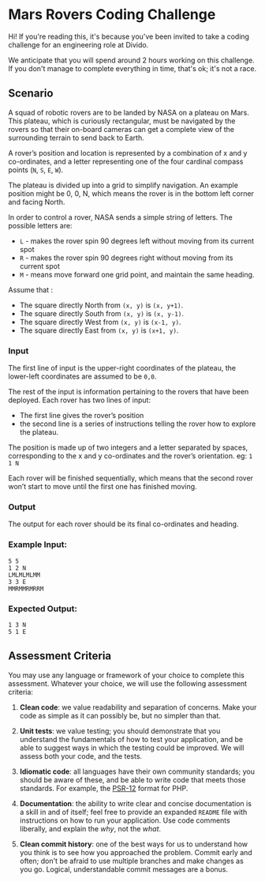 # Mars Rovers Coding Challenge

Hi! If you're reading this, it's because you've been invited to 
take a coding challenge for an engineering role at Divido.

We anticipate that you will spend around 2 hours working on
this challenge. If you don't manage to complete everything in
time, that's ok; it's not a race.

## Scenario

A squad of robotic rovers are to be landed by NASA on a plateau on Mars. 
This plateau, which is curiously rectangular, must be navigated by the 
rovers so that their on-board cameras can get a complete view of the 
surrounding terrain to send back to Earth.

A rover’s position and location is represented by a combination of x and y 
co-ordinates, and a letter representing one of the four cardinal compass 
points (`N`, `S`, `E`, `W`). 

The plateau is divided up into a grid to simplify navigation. 
An example position might be 0, 0, N, which means the rover is in 
the bottom left corner and facing North.

In order to control a rover, NASA sends a simple string of letters. 
The possible letters are:

* `L` - makes the rover spin 90 degrees left without moving from its current spot
* `R` - makes the rover spin 90 degrees right without moving from its current spot
* `M` - means move forward one grid point, and maintain the same heading.

Assume that :
* The square directly North from `(x, y)` is `(x, y+1)`.
* The square directly South from `(x, y)` is `(x, y-1)`.
* The square directly West from `(x, y)` is `(x-1, y)`.
* The square directly East from `(x, y)` is `(x+1, y)`.

### Input

The first line of input is the upper-right coordinates of the plateau, the lower-left 
coordinates are assumed to be `0,0`.

The rest of the input is information pertaining to the rovers that have been deployed. 
Each rover has two lines of input:

* The first line gives the rover’s position
* the second line is a series of instructions telling the rover how to explore the plateau.

The position is made up of two integers and a letter separated by spaces, corresponding to 
the x and y co-ordinates and the rover’s orientation. eg: `1 1 N`

Each rover will be finished sequentially, which means that the second rover won’t start to move until the first one has finished moving.

### Output

The output for each rover should be its final co-ordinates and heading.

### Example Input: 
```
5 5
1 2 N
LMLMLMLMM
3 3 E
MMRMMRMRRM
```

### Expected Output:
```
1 3 N
5 1 E
```

## Assessment Criteria

You may use any language or framework of your choice to complete this assessment. Whatever your choice, we
will use the following assessment criteria:

1. **Clean code**: we value readability and separation of concerns. Make your code as simple as it can
   possibly be, but no simpler than that.
   
2. **Unit tests**: we value testing; you should demonstrate that you understand the fundamentals of how
   to test your application, and be able to suggest ways in which the testing could be improved. We will
   assess both your code, and the tests.
   
3. **Idiomatic code**: all languages have their own community standards; you should be aware of these, and
   be able to write code that meets those standards. For example, the [PSR-12](https://www.php-fig.org/psr/psr-12/) format for PHP.

4. **Documentation**: the ability to write clear and concise documentation is a skill in and of itself;
   feel free to provide an expanded `README` file with instructions on how to run your application. Use
   code comments liberally, and explain the _why_, not the _what_.
   
5. **Clean commit history**: one of the best ways for us to understand how you think is to see how you
   approached the problem. Commit early and often; don't be afraid to use multiple branches and make changes
   as you go. Logical, understandable commit messages are a bonus.
